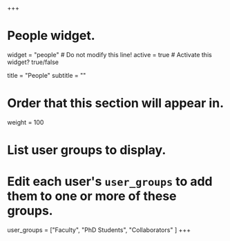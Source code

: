 +++
# People widget.
widget = "people"  # Do not modify this line!
active = true  # Activate this widget? true/false

title = "People"
subtitle = ""

# Order that this section will appear in.
weight = 100

# List user groups to display.
#   Edit each user's `user_groups` to add them to one or more of these groups.
user_groups = ["Faculty",
               "PhD Students",
               "Collaborators"
               ]
+++
